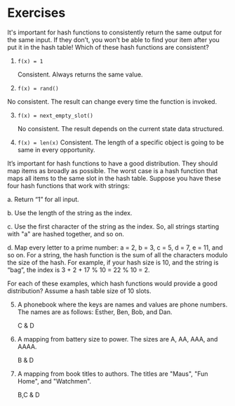 # Exercises

It's important for hash functions to consistently return the same output
for the same input. If they don’t, you won’t be able to find your item
after you put it in the hash table!
Which of these hash functions are consistent?

1. ``` f(x) = 1 ```

   Consistent. Always returns the same value.

2.  ``` f(x) = rand() ```

   No consistent. The result can change every time the function is invoked.

3. ``` f(x) = next_empty_slot() ```

   No consistent. The result depends on the current state data structured.

4. ``` f(x) = len(x) ```
   Consistent. The length of a specific object is going to be same in every opportunity. 


It’s important for hash functions to have a good distribution. They
should map items as broadly as possible. The worst case is a hash
function that maps all items to the same slot in the hash table.
Suppose you have these four hash functions that work with strings:

   a. Return “1” for all input.

   b. Use the length of the string as the index.
   
   c. Use the first character of the string as the index. So, all strings
      starting with "a" are hashed together, and so on.

   d. Map every letter to a prime number: a = 2, b = 3, c = 5, d = 7,
   e = 11, and so on. For a string, the hash function is the sum of all
   the characters modulo the size of the hash. For example, if your
   hash size is 10, and the string is “bag”, the index is 3 + 2 + 17 %
   10 = 22 % 10 = 2.

For each of these examples, which hash functions would provide a good
distribution? Assume a hash table size of 10 slots.

5. A phonebook where the keys are names and values are phone
numbers. The names are as follows: Esther, Ben, Bob, and Dan.

   C & D


6. A mapping from battery size to power. The sizes are A, AA, AAA,
and AAAA.

   B & D


7. A mapping from book titles to authors. The titles are "Maus", "Fun
Home", and "Watchmen".

   B,C & D

